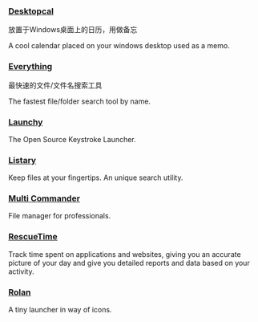 ### [Desktopcal](http://www.desktopcal.com/)

放置于Windows桌面上的日历，用做备忘

A cool calendar placed on your windows desktop used as a memo.

### [Everything](http://www.voidtools.com/)

最快速的文件/文件名搜索工具

The fastest file/folder search tool by name.

### [Launchy](http://www.launchy.net/)

The Open Source Keystroke Launcher.

### [Listary](http://www.listary.com/)

Keep files at your fingertips. An unique search utility.

### [Multi Commander](http://multicommander.com/)

File manager for professionals.

### [RescueTime](https://team.rescuetime.com/)

Track time spent on applications and websites, giving you an accurate picture of your day and give you detailed reports and data based on your activity.

### [Rolan](http://www.irolan.com/)

A tiny launcher in way of icons.

